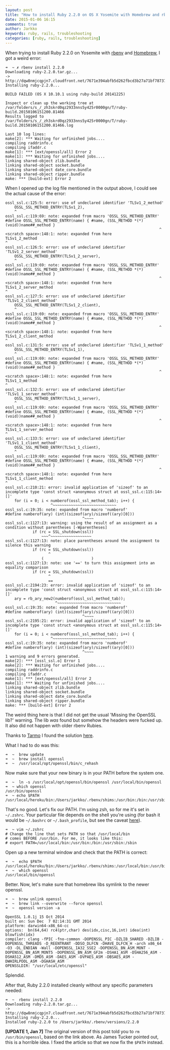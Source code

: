 ```yaml
---
layout: post
title: "How to install Ruby 2.2.0 on OS X Yosemite with Homebrew and rbenv"
date: 2015-01-06 16:15
comments: true
author: Jarkko
keywords: ruby, rails, troubleshooting
categories: [ruby, rails, troubleshooting]
---
```


When trying to install Ruby 2.2.0 on Yosemite with [rbenv](https://github.com/sstephenson/rbenv) and [Homebrew](http://brew.sh), I got a weird error:

```
➜  ~ ✗ rbenv install 2.2.0
Downloading ruby-2.2.0.tar.gz...
-> http://dqw8nmjcqpjn7.cloudfront.net/7671e394abfb5d262fbcd3b27a71bf78737c7e9347fa21c39e58b0bb9c4840fc
Installing ruby-2.2.0...

BUILD FAILED (OS X 10.10.1 using ruby-build 20141225)

Inspect or clean up the working tree at /var/folders/s_/_zh3skrd0qz2933nns5y425r0000gn/T/ruby-build.20150106151200.81466
Results logged to /var/folders/s_/_zh3skrd0qz2933nns5y425r0000gn/T/ruby-build.20150106151200.81466.log

Last 10 log lines:
make[2]: *** Waiting for unfinished jobs....
compiling raddrinfo.c
compiling ifaddr.c
make[1]: *** [ext/openssl/all] Error 2
make[1]: *** Waiting for unfinished jobs....
linking shared-object zlib.bundle
linking shared-object socket.bundle
linking shared-object date_core.bundle
linking shared-object ripper.bundle
make: *** [build-ext] Error 2
```

When I opened up the log file mentioned in the output above, I could see the actual cause of the error:

```
ossl_ssl.c:125:5: error: use of undeclared identifier 'TLSv1_2_method'
    OSSL_SSL_METHOD_ENTRY(TLSv1_2),
    ^
ossl_ssl.c:119:69: note: expanded from macro 'OSSL_SSL_METHOD_ENTRY'
#define OSSL_SSL_METHOD_ENTRY(name) { #name, (SSL_METHOD *(*)(void))name##_method }
                                                                    ^
<scratch space>:148:1: note: expanded from here
TLSv1_2_method
^
ossl_ssl.c:126:5: error: use of undeclared identifier 'TLSv1_2_server_method'
    OSSL_SSL_METHOD_ENTRY(TLSv1_2_server),
    ^
ossl_ssl.c:119:69: note: expanded from macro 'OSSL_SSL_METHOD_ENTRY'
#define OSSL_SSL_METHOD_ENTRY(name) { #name, (SSL_METHOD *(*)(void))name##_method }
                                                                    ^
<scratch space>:148:1: note: expanded from here
TLSv1_2_server_method
^
ossl_ssl.c:127:5: error: use of undeclared identifier 'TLSv1_2_client_method'
    OSSL_SSL_METHOD_ENTRY(TLSv1_2_client),
    ^
ossl_ssl.c:119:69: note: expanded from macro 'OSSL_SSL_METHOD_ENTRY'
#define OSSL_SSL_METHOD_ENTRY(name) { #name, (SSL_METHOD *(*)(void))name##_method }
                                                                    ^
<scratch space>:148:1: note: expanded from here
TLSv1_2_client_method
^
ossl_ssl.c:131:5: error: use of undeclared identifier 'TLSv1_1_method'
    OSSL_SSL_METHOD_ENTRY(TLSv1_1),
    ^
ossl_ssl.c:119:69: note: expanded from macro 'OSSL_SSL_METHOD_ENTRY'
#define OSSL_SSL_METHOD_ENTRY(name) { #name, (SSL_METHOD *(*)(void))name##_method }
                                                                    ^
<scratch space>:148:1: note: expanded from here
TLSv1_1_method
^
ossl_ssl.c:132:5: error: use of undeclared identifier 'TLSv1_1_server_method'
    OSSL_SSL_METHOD_ENTRY(TLSv1_1_server),
    ^
ossl_ssl.c:119:69: note: expanded from macro 'OSSL_SSL_METHOD_ENTRY'
#define OSSL_SSL_METHOD_ENTRY(name) { #name, (SSL_METHOD *(*)(void))name##_method }
                                                                    ^
<scratch space>:148:1: note: expanded from here
TLSv1_1_server_method
^
ossl_ssl.c:133:5: error: use of undeclared identifier 'TLSv1_1_client_method'
    OSSL_SSL_METHOD_ENTRY(TLSv1_1_client),
    ^
ossl_ssl.c:119:69: note: expanded from macro 'OSSL_SSL_METHOD_ENTRY'
#define OSSL_SSL_METHOD_ENTRY(name) { #name, (SSL_METHOD *(*)(void))name##_method }
                                                                    ^
<scratch space>:148:1: note: expanded from here
TLSv1_1_client_method
^
ossl_ssl.c:210:21: error: invalid application of 'sizeof' to an incomplete type 'const struct <anonymous struct at ossl_ssl.c:115:14> []'
    for (i = 0; i < numberof(ossl_ssl_method_tab); i++) {
                    ^~~~~~~~~~~~~~~~~~~~~~~~~~~~~
ossl_ssl.c:19:35: note: expanded from macro 'numberof'
#define numberof(ary) (int)(sizeof(ary)/sizeof((ary)[0]))
                                  ^~~~~
ossl_ssl.c:1127:13: warning: using the result of an assignment as a condition without parentheses [-Wparentheses]
            if (rc = SSL_shutdown(ssl))
                ~~~^~~~~~~~~~~~~~~~~~~
ossl_ssl.c:1127:13: note: place parentheses around the assignment to silence this warning
            if (rc = SSL_shutdown(ssl))
                   ^
                (                     )
ossl_ssl.c:1127:13: note: use '==' to turn this assignment into an equality comparison
            if (rc = SSL_shutdown(ssl))
                   ^
                   ==
ossl_ssl.c:2194:23: error: invalid application of 'sizeof' to an incomplete type 'const struct <anonymous struct at ossl_ssl.c:115:14> []'
    ary = rb_ary_new2(numberof(ossl_ssl_method_tab));
                      ^~~~~~~~~~~~~~~~~~~~~~~~~~~~~
ossl_ssl.c:19:35: note: expanded from macro 'numberof'
#define numberof(ary) (int)(sizeof(ary)/sizeof((ary)[0]))
                                  ^~~~~
ossl_ssl.c:2195:21: error: invalid application of 'sizeof' to an incomplete type 'const struct <anonymous struct at ossl_ssl.c:115:14> []'
    for (i = 0; i < numberof(ossl_ssl_method_tab); i++) {
                    ^~~~~~~~~~~~~~~~~~~~~~~~~~~~~
ossl_ssl.c:19:35: note: expanded from macro 'numberof'
#define numberof(ary) (int)(sizeof(ary)/sizeof((ary)[0]))
                                  ^~~~~
1 warning and 9 errors generated.
make[2]: *** [ossl_ssl.o] Error 1
make[2]: *** Waiting for unfinished jobs....
compiling raddrinfo.c
compiling ifaddr.c
make[1]: *** [ext/openssl/all] Error 2
make[1]: *** Waiting for unfinished jobs....
linking shared-object zlib.bundle
linking shared-object socket.bundle
linking shared-object date_core.bundle
linking shared-object ripper.bundle
make: *** [build-ext] Error 2
```

The weird thing here is that I did not get the usual 'Missing the OpenSSL lib?' warning. The lib *was* found but somehow the headers were fucked up. It also did not happen with older rbenv Rubies.

Thanks to [Tarmo](https://bearmetal.eu/team/tarmo/) I found the solution [here](https://issues.apache.org/jira/browse/THRIFT-2515?focusedCommentId=14012758&page=com.atlassian.jira.plugin.system.issuetabpanels:comment-tabpanel#comment-14012758).

What I had to do was this:

```
➜  ~  brew update
➜  ~  brew install openssl
➜  ~  /usr/local/opt/openssl/bin/c_rehash
```

Now make sure that your new binary is in your PATH before the system one.

```
➜  ~  ln -s /usr/local/opt/openssl/bin/openssl /usr/local/bin/openssl
➜  ~ which openssl
/usr/bin/openssl
➜  ~ echo $PATH
/usr/local/heroku/bin:/Users/jarkko/.rbenv/shims:/usr/bin:/bin:/usr/sbin:/sbin:/usr/local/bin
```

That's no good. Let's fix our PATH. I'm using zsh, so for me it's set in `~/.zshrc`. Your particular file depends on the shell you're using (for bash it would be `~/.bashrc` or `~/.bash_profile`, but see the caveat [here](http://www.joshstaiger.org/archives/2005/07/bash_profile_vs.html)).

```
➜  ~ vim ~/.zshrc
# Change the line that sets PATH so that /usr/local/bin
# comes BEFORE /usr/bin. For me, it looks like this:
# export PATH=/usr/local/bin:/usr/bin:/bin:/usr/sbin:/sbin
```

Open up a new terminal window and check that the PATH is correct:

```
➜  ~  echo $PATH
/usr/local/heroku/bin:/Users/jarkko/.rbenv/shims:/usr/local/bin:/usr/bin:/bin:/usr/sbin:/sbin
➜  ~  which openssl
/usr/local/bin/openssl
```

Better. Now, let's make sure that homebrew libs symlink to the newer openssl.

```
➜  ~  brew unlink openssl
➜  ~  brew link --overwrite --force openssl
➜  ~  openssl version -a

OpenSSL 1.0.1j 15 Oct 2014
built on: Sun Dec  7 02:14:31 GMT 2014
platform: darwin64-x86_64-cc
options:  bn(64,64) rc4(ptr,char) des(idx,cisc,16,int) idea(int) blowfish(idx) 
compiler: clang -fPIC -fno-common -DOPENSSL_PIC -DZLIB_SHARED -DZLIB -DOPENSSL_THREADS -D_REENTRANT -DDSO_DLFCN -DHAVE_DLFCN_H -arch x86_64 -O3 -DL_ENDIAN -Wall -DOPENSSL_IA32_SSE2 -DOPENSSL_BN_ASM_MONT -DOPENSSL_BN_ASM_MONT5 -DOPENSSL_BN_ASM_GF2m -DSHA1_ASM -DSHA256_ASM -DSHA512_ASM -DMD5_ASM -DAES_ASM -DVPAES_ASM -DBSAES_ASM -DWHIRLPOOL_ASM -DGHASH_ASM
OPENSSLDIR: "/usr/local/etc/openssl"
```

Splendid.

After that, Ruby 2.2.0 installed cleanly without any specific parameters needed:

```
➜  ~  rbenv install 2.2.0
Downloading ruby-2.2.0.tar.gz...
-> http://dqw8nmjcqpjn7.cloudfront.net/7671e394abfb5d262fbcd3b27a71bf78737c7e9347fa21c39e58b0bb9c4840fc
Installing ruby-2.2.0...
Installed ruby-2.2.0 to /Users/jarkko/.rbenv/versions/2.2.0
```

**[UPDATE 1, Jan 7]** The original version of this post told you to `rm /usr/bin/openssl`, based on the link above. As James Tucker pointed out, this is a horrible idea. I fixed the article so that we now fix the `$PATH` instead.
